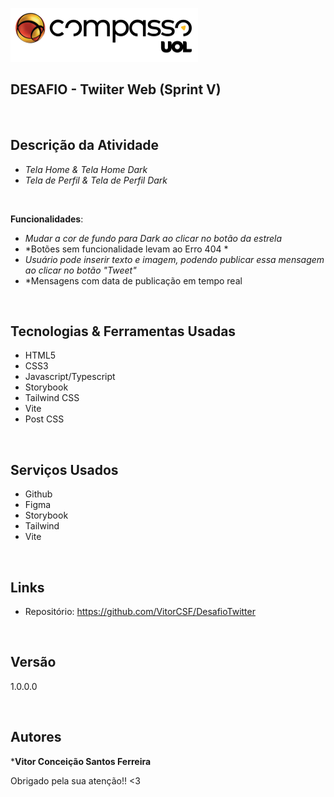 ![Logo of the project](https://github.com/VitorCSF/DesafioLogin/blob/main/img/Logo_Compasso.svg)

## DESAFIO - Twiiter Web (Sprint V)

<br>

## Descrição da Atividade 

* *Tela Home & Tela Home Dark*
* *Tela de Perfil & Tela de Perfil Dark*

<br>

<strong>Funcionalidades</strong>:
* *Mudar a cor de fundo para Dark ao clicar no botão da estrela*
* *Botões sem funcionalidade levam ao Erro 404 *
* *Usuário pode inserir texto e imagem, podendo publicar essa mensagem ao clicar no botão "Tweet"* 
* *Mensagens com data de publicação em tempo real 

<br>

## Tecnologias & Ferramentas Usadas

* HTML5
* CSS3
* Javascript/Typescript
* Storybook
* Tailwind CSS
* Vite
* Post CSS

<br>

## Serviços Usados

* Github
* Figma
* Storybook
* Tailwind
* Vite

<br>

## Links

  - Repositório: https://github.com/VitorCSF/DesafioTwitter

<br>

  ## Versão

  1.0.0.0

<br>

## Autores

  ***Vitor Conceição Santos Ferreira** 

  Obrigado pela sua atenção!! <3
